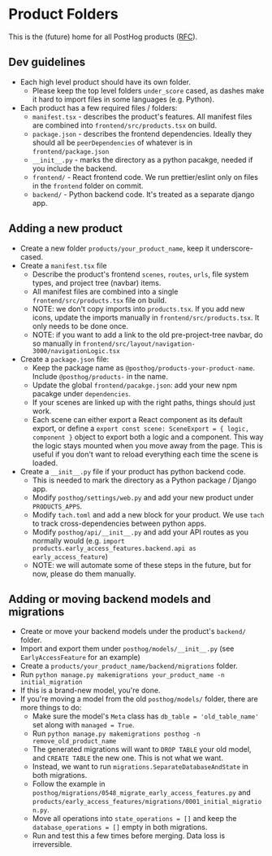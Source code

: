 # Product Folders

This is the (future) home for all PostHog products ([RFC](https://github.com/PostHog/product-internal/pull/703)).


## Dev guidelines

- Each high level product should have its own folder.
  - Please keep the top level folders `under_score` cased, as dashes make it hard to import files in some languages (e.g. Python).
- Each product has a few required files / folders:
  - `manifest.tsx` - describes the product's features. All manifest files are combined into `frontend/src/products.tsx` on build.
  - `package.json` - describes the frontend dependencies. Ideally they should all be `peerDependencies` of whatever is in `frontend/package.json`
  - `__init__.py` - marks the directory as a python pacakge, needed if you include the backend.
  - `frontend/` - React frontend code. We run prettier/eslint only on files in the `frontend` folder on commit.
  - `backend/` - Python backend code. It's treated as a separate django app. 

## Adding a new product

- Create a new folder `products/your_product_name`, keep it underscore-cased.
- Create a `manifest.tsx` file
  - Describe the product's frontend `scenes`, `routes`, `urls`, file system types, and project tree (navbar) items.
  - All manifest files are combined into a single `frontend/src/products.tsx` file on build.
  - NOTE: we don't copy imports into `products.tsx`. If you add new icons, update the imports manually in `frontend/src/products.tsx`. It only needs to be done once.
  - NOTE: if you want to add a link to the old pre-project-tree navbar, do so manually in `frontend/src/layout/navigation-3000/navigationLogic.tsx` 
- Create a `package.json` file:
  - Keep the package name as `@posthog/products-your-product-name`. Include `@posthog/products-` in the name.
  - Update the global `frontend/pacakge.json`: add your new npm pacakge under `dependencies`.
  - If your scenes are linked up with the right paths, things should just work.
  - Each scene can either export a React component as its default export, or define a `export const scene: SceneExport = { logic, component }` object to export both a logic and a component. This way the logic stays mounted when you move away from the page. This is useful if you don't want to reload everything each time the scene is loaded.
- Create a `__init__.py` file if your product has python backend code.
  - This is needed to mark the directory as a Python package / Django app.
  - Modify `posthog/settings/web.py` and add your new product under `PRODUCTS_APPS`.
  - Modify `tach.toml` and add a new block for your product. We use `tach` to track cross-dependencies between python apps.
  - Modify `posthog/api/__init__.py` and add your API routes as you normally would (e.g. `import products.early_access_features.backend.api as early_access_feature`)
  - NOTE: we will automate some of these steps in the future, but for now, please do them manually.

## Adding or moving backend models and migrations

- Create or move your backend models under the product's `backend/` folder.
- Import and export them under `posthog/models/__init__.py` (see `EarlyAccessFeature` for an example)
- Create a `products/your_product_name/backend/migrations` folder.
- Run `python manage.py makemigrations your_product_name -n initial_migration`
- If this is a brand-new model, you're done. 
- If you're moving a model from the old `posthog/models/` folder, there are more things to do:
  - Make sure the model's `Meta` class has `db_table = 'old_table_name'` set along with `managed = True`.
  - Run `python manage.py makemigrations posthog -n remove_old_product_name` 
  - The generated migrations will want to `DROP TABLE` your old model, and `CREATE TABLE` the new one. This is not what we want.
  - Instead, we want to run `migrations.SeparateDatabaseAndState` in both migrations. 
  - Follow the example in `posthog/migrations/0548_migrate_early_access_features.py` and `products/early_access_features/migrations/0001_initial_migration.py`.
  - Move all operations into `state_operations = []` and keep the `database_operations = []` empty in both migrations.
  - Run and test this a few times before merging. Data loss is irreversible.

